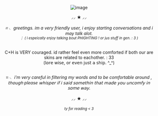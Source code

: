 <div align="center">
  
![image](https://github.com/user-attachments/assets/2f75ed16-e12d-4517-ad89-77d30d4fb7fa)

 ⸝⸝ ★ ⸝⸝<br><br>
_⌗ ◟ greetings. im a very friendly user, i enjoy starting conversations and i may talk alot. <br><sub>⋮ ( i espeically enjoy talking bout   PHIGHTING ! or jus stuff in gen. : 3 )<sub>_
<br><br>

C+H is VERY couraged. id rather feel even more comforted if both our are skins are related to eachother. : 33<br>(𝗅𝗈𝗋𝖾 𝗐𝗂𝗌𝖾, 𝗈𝗋 𝖾𝗏𝖾𝗇 𝗃𝗎𝗌𝗍 𝖺 𝗌𝗁𝗂𝗉. ^_^)
<br><br>

⌗ ◟ _i'm very careful in filtering my words and to be comfortable around , 𝗍𝗁𝗈𝗎𝗀𝗁 please 𝗐𝗁𝗂𝗌𝗉𝖾𝗋 𝗂𝖿 𝗂 𝗌𝖺𝗂𝖽 𝗌𝗈𝗆𝖾𝗍𝗁𝗂𝗇 𝗍𝗁𝖺𝗍 𝗆𝖺𝖽𝖾 𝗒𝗈𝗎 𝗎𝗇𝖼𝗈𝗆𝖿𝗒 𝗂𝗇 𝗌𝗈𝗆𝖾 𝗐𝖺𝗒._ 
<br><br>
⸝⸝ ★ ⸝⸝
<br><br>
_<sub>ty for reading < 3<sub>_
